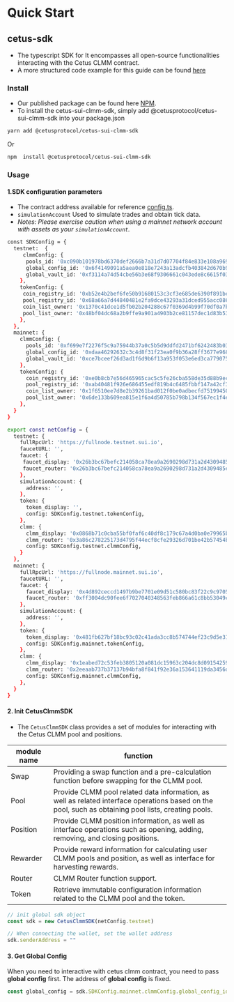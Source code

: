 # Quick Start

## cetus-sdk

- The typescript SDK for It encompasses all open-source functionalities interacting with the Cetus CLMM contract.
- A more structured code example for this guide can be found [here](https://github.com/CetusProtocol/cetus-clmm-sui-sdk/tree/main/tests)

### Install

- Our published package can be found here [NPM](https://www.npmjs.com/package/@cetusprotocol/cetus-sui-clmm-sdk).
- To install the cetus-sui-clmm-sdk, simply add @cetusprotocol/cetus-sui-clmm-sdk into your package.json

```bash
yarn add @cetusprotocol/cetus-sui-clmm-sdk
```

Or

```bash
npm  install @cetusprotocol/cetus-sui-clmm-sdk
```

### Usage

#### 1.SDK configuration parameters

- The contract address available for reference [config.ts](https://github.com/CetusProtocol/cetus-clmm-sui-sdk/blob/main/tests/data/config.ts).
- `simulationAccount` Used to simulate trades and obtain tick data.
- *Notes: Please exercise caution when using a mainnet network account with assets as your `simulationAccount`.*

```bash
const SDKConfig = {
  testnet:  {
     clmmConfig: {
      pools_id: '0xc090b101978bd6370def2666b7a31d7d07704f84e833e108a969eda86150e8cf',
      global_config_id: '0x6f4149091a5aea0e818e7243a13adcfb403842d670b9a2089de058512620687a',
      global_vault_id: '0xf3114a74d54cbe56b3e68f9306661c043ede8c6615f0351b0c3a93ce895e1699'
    },
    tokenConfig: {
     coin_registry_id: '0xb52e4b2bef6fe50b91680153c3cf3e685de6390f891bea1c4b6d524629f1f1a9',
     pool_registry_id: '0x68a66a7d44840481e2fa9dce43293a31dced955acc086ce019853cb6e6ab774f',
     coin_list_owner: '0x1370c41dce1d5fb02b204288c67f0369d4b99f70df0a7bddfdcad7a2a49e3ba2',
     pool_list_owner: '0x48bf04dc68a2b9ffe9a901a4903b2ce81157dec1d83b53d0858da3f482ff2539'
    },
  },
  mainnet: {
    clmmConfig: {
      pools_id: '0xf699e7f2276f5c9a75944b37a0c5b5d9ddfd2471bf6242483b03ab2887d198d0',
      global_config_id: '0xdaa46292632c3c4d8f31f23ea0f9b36a28ff3677e9684980e4438403a67a3d8f',
      global_vault_id: '0xce7bceef26d3ad1f6d9b6f13a953f053e6ed3ca77907516481ce99ae8e588f2b'
    },
    tokenConfig: {
      coin_registry_id: '0xe0b8cb7e56d465965cac5c5fe26cba558de35d88b9ec712c40f131f72c600151',
      pool_registry_id: '0xab40481f926e686455edf819b4c6485fbbf147a42cf3b95f72ed88c94577e67a',
      coin_list_owner: '0x1f6510ee7d8e2b39261bad012f0be0adbecfd75199450b7cbf28efab42dad083',
      pool_list_owner: '0x6de133b609ea815e1f6a4d50785b798b134f567ec1f4ee113ae73f6900b4012d'
    },
  }
}

export const netConfig = {
  testnet: {
    fullRpcUrl: 'https://fullnode.testnet.sui.io',
    faucetURL: '',
    faucet: {
     faucet_display: '0x26b3bc67befc214058ca78ea9a2690298d731a2d4309485ec3d40198063c4abc',
     faucet_router: '0x26b3bc67befc214058ca78ea9a2690298d731a2d4309485ec3d40198063c4abc',
    },
    simulationAccount: {
      address: '',
    },
    token: {
      token_display: '',
      config: SDKConfig.testnet.tokenConfig,
    },
    clmm: {
      clmm_display: '0x0868b71c0cba55bf0faf6c40df8c179c67a4d0ba0e79965b68b3d72d7dfbf666',
      clmm_router: '0x3a86c278225173d4795f44ecf8cfe29326d701be42b57454b05be76ad97227a7',
      config: SDKConfig.testnet.clmmConfig,
    }
  },
  mainnet: {
    fullRpcUrl: 'https://fullnode.mainnet.sui.io',
    faucetURL: '',
    faucet: {
      faucet_display: '0x4d892ceccd1497b9be7701e09d51c580bc83f22c9c97050821b373a77d0d9a9e',
      faucet_router: '0xff3004dc90fee6f7027040348563feb866a61c8bb53049cc444c1746db8b218d',
    },
    simulationAccount: {
      address: '',
    },
    token: {
      token_display: '0x481fb627bf18bc93c02c41ada3cc8b574744ef23c9d5e3136637ae3076e71562',
      config: SDKConfig.mainnet.tokenConfig,
    },
    clmm: {
      clmm_display: '0x1eabed72c53feb3805120a081dc15963c204dc8d091542592abaf7a35689b2fb',
      clmm_router: '0x2eeaab737b37137b94bfa8f841f92e36a153641119da3456dec1926b9960d9be',
      config: SDKConfig.mainnet.clmmConfig,
    },
  }
}
```

#### 2. Init CetusClmmSDK

- The `CetusClmmSDK`  class provides a set of modules for interacting with the Cetus CLMM pool and positions.

| module name | function |
| ----------- | ----------- |
| Swap | Providing a swap function and a pre-calculation function before swapping for the CLMM pool. |
| Pool | Provide CLMM pool related data information, as well as related interface operations based on the pool, such as obtaining pool lists, creating pools. |
| Position | Provide CLMM position information, as well as interface operations such as opening, adding, removing, and closing positions. |
| Rewarder | Provide reward information for calculating user CLMM pools and position, as well as interface for harvesting rewards. |
| Router | CLMM Router function support. |
| Token | Retrieve immutable configuration information related to the CLMM pool and the token. |

```ts
// init global sdk object
const sdk = new CetusClmmSDK(netConfig.testnet)

// When connecting the wallet, set the wallet address
sdk.senderAddress = ""
```

#### 3. Get Global Config

When you need to interactive with cetus clmm contract, you need to pass **global config** first.
The address of **global config** is fixed.

```ts
const global_config = sdk.SDKConfig.mainnet.clmmConfig.global_config_id
```